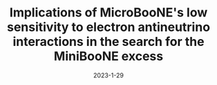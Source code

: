---
title: "Implications of MicroBooNE's low sensitivity to electron antineutrino interactions in the search for the MiniBooNE excess"
authors:  Nicholas W. Kamp,  Matheus Hostert,  Carlos A. Argüelles,  Janet M. Conrad,  Michael H. Shaevitz
collection: publication
permalink: /publication/2023-1-29-ImplicationsofMicroBooNEslowsensitivitytoelectronantineutrinointeractionsinthesearchfortheMiniBooNEexcess
date: 2023-1-29
venue:  
paperurl: 'https://arxiv.org/abs/2301.12573'
citation: "Implications of MicroBooNE&#x27;s low sensitivity to electron antineutrino interactions in the search for the MiniBooNE excess, Nicholas W. Kamp, Matheus Hostert, Carlos A. Argüelles, Janet M. Conrad, Michael H. Shaevitz, preprint, 2023, "
eprint: "2301.12573"
---